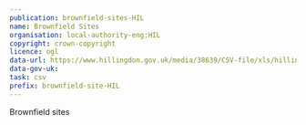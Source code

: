 ```yaml
---
publication: brownfield-sites-HIL
name: Brownfield Sites
organisation: local-authority-eng:HIL
copyright: crown-copyright
licence: ogl
data-url: https://www.hillingdon.gov.uk/media/38639/CSV-file/xls/hillingdon_brownfieldregister_2017-12-31_rev1.csv
data-gov-uk: 
task: csv
prefix: brownfield-site-HIL
---
```


Brownfield sites

